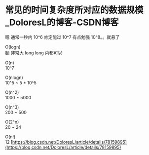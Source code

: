 # 常见的时间复杂度所对应的数据规模_DoloresL的博客-CSDN博客
嗯 通常一秒内 10^6 肯定能过 10^7 有点勉强 10^8。。就悬了

O(logn)  
额 非常大 long long 内都可以

O(n)  
10^7

O(nlogn)  
10^5 ~ 5 \* 10^5

O(n^2)  
1000 ~ 5000

O(n^3)  
200 ~ 500

O(2^n)  
20 ~ 24

O(n!)  
12 
 [https://blog.csdn.net/DoloresL/article/details/78159895](https://blog.csdn.net/DoloresL/article/details/78159895)
